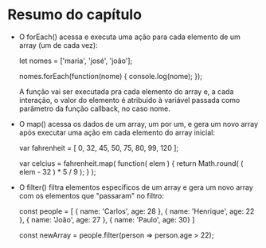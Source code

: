 # Resumo do capítulo

- O forEach() acessa e executa uma ação para cada elemento de um array (um de cada vez):

    let nomes = ['maria', 'josé', 'joão'];

    nomes.forEach(function(nome) {
     console.log(nome);
});

    A função vai ser executada pra cada elemento do array e, a cada interação, o valor do elemento é atribuido à variável passada como parâmetro da função callback, no caso nome.

- O map() acessa os dados de um array, um por um, e gera um novo array após executar uma ação em cada elemento do array inicial:

    var fahrenheit = [ 0, 32, 45, 50, 75, 80, 99, 120 ];
 
    var celcius = fahrenheit.map( function( elem ) {
    return Math.round( ( elem - 32 ) * 5 / 9 );
} ); 

- O filter() filtra elementos específicos de um array e gera um novo array com os elementos que "passaram" no filtro:

    const people = [
        { name: 'Carlos', age: 28 },
        { name: 'Henrique', age: 22 },
        { name: 'João', age: 27 },
        { name: 'Paulo', age: 30}
]

    const newArray = people.filter(person => person.age > 22);

